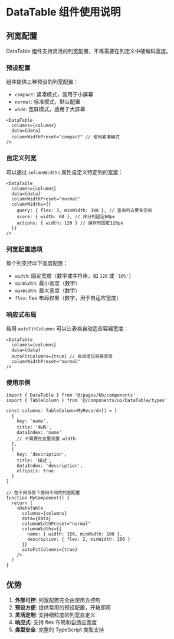 # DataTable 组件使用说明

## 列宽配置

DataTable 组件支持灵活的列宽配置，不再需要在列定义中硬编码宽度。

### 预设配置

组件提供三种预设的列宽配置：

- `compact`: 紧凑模式，适用于小屏幕
- `normal`: 标准模式，默认配置
- `wide`: 宽屏模式，适用于大屏幕

```tsx
<DataTable
  columns={columns}
  data={data}
  columnWidthPreset="compact" // 使用紧凑模式
/>
```

### 自定义列宽

可以通过 `columnWidths` 属性自定义特定列的宽度：

```tsx
<DataTable
  columns={columns}
  data={data}
  columnWidthPreset="normal"
  columnWidths={{
    query: { flex: 3, minWidth: 300 }, // 查询列占更多空间
    score: { width: 60 }, // 评分列固定60px
    actions: { width: 120 } // 操作列固定120px
  }}
/>
```

### 列宽配置选项

每个列支持以下宽度配置：

- `width`: 固定宽度（数字或字符串，如 `120` 或 `'10%'`）
- `minWidth`: 最小宽度（数字）
- `maxWidth`: 最大宽度（数字）
- `flex`: flex 布局权重（数字，用于自适应宽度）

### 响应式布局

启用 `autoFitColumns` 可以让表格自动适应容器宽度：

```tsx
<DataTable
  columns={columns}
  data={data}
  autoFitColumns={true} // 自动适应容器宽度
  columnWidthPreset="normal"
/>
```

### 使用示例

```tsx
import { DataTable } from '@/pages/kb/components'
import { TableColumn } from '@/components/ui/DataTable/types'

const columns: TableColumn<MyRecord>[] = [
  {
    key: 'name',
    title: '名称',
    dataIndex: 'name'
    // 不需要在这里设置 width
  },
  {
    key: 'description',
    title: '描述',
    dataIndex: 'description',
    ellipsis: true
  }
]

// 在不同场景下使用不同的列宽配置
function MyComponent() {
  return (
    <DataTable
      columns={columns}
      data={data}
      columnWidthPreset="normal"
      columnWidths={{
        name: { width: 150, minWidth: 100 },
        description: { flex: 2, minWidth: 200 }
      }}
      autoFitColumns={true}
    />
  )
}
```

## 优势

1. **外部可控**: 列宽配置完全由使用方控制
2. **预设方便**: 提供常用的预设配置，开箱即用
3. **灵活定制**: 支持细粒度的列宽自定义
4. **响应式**: 支持 flex 布局和自适应宽度
5. **类型安全**: 完整的 TypeScript 类型支持
